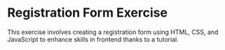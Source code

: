 <h1>Registration Form Exercise</h1>
This exercise involves creating a registration form using HTML, CSS, and JavaScript to enhance skills in frontend thanks to a tutorial.
